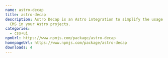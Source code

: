 ```yaml
---
name: astro-decap
title: astro-decap
description: Astro Decap is an Astro integration to simplify the usage of Deacap
  CMS in your Astro projects.
categories:
  - css+ui
npmUrl: https://www.npmjs.com/package/astro-decap
homepageUrl: https://www.npmjs.com/package/astro-decap
downloads: 4
---
```


